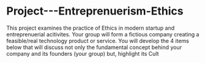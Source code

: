 # Project---Entreprenuerism-Ethics
This project examines the practice of Ethics in modern startup and entreprenuerial acitivites. Your group will form a fictious company creating a feasible/real technology product or service. You will develop the 4 items below that will discuss not only the fundamental concept behind your company and its founders (your group) but, highlight its Cult
